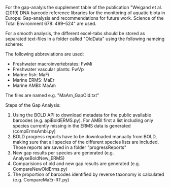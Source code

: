 For the gap-analyis the supplement table of the publication "Weigand et al. (2019) DNA barcode reference libraries for the monitoring of aquatic biota in
Europe: Gap-analysis and recommendations for future work. Science of the Total Environment 678: 499–524" are used.

For a smooth analysis, the different excel-tabs should be stored as separated text-files in a folder called "OldData" using the following nameing scheme:

The following abbreviations are used: 
- Freshwater macroinvertebrates: FwMi
- Freshwater vascular plants: FwVp
- Marine fish: MaFi
- Marine ERMS: MaEr
- Marine AMBI: MaAm

The files are named e.g. "MaAm_GapOld.txt"

Steps of the Gap Analysis:

1) Using the BOLD API to download metadata for the public available barcodes (e.g. apiBoldERMS.py). For AMBI first a list including only species currently missing in the ERMS data is generated (compErmsAmbi.py)
2) BOLD progress reports have to be downloaded manually from BOLD, making sure that all species of the different species lists are included. Those reports are saved in a folder "progressReports"
3) New gap results per species are generated (e.g. AnalyseBoldNew_ERMS)
4) Comparisions of old and new gap results are generated (e.g. CompareNewOldErms.py)
5) The proportion of barcodes identified by reverse taxonomy is calculated (e.g. CompareMaEr-RT.py)
